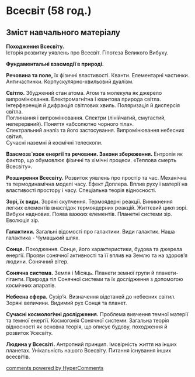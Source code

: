 <div id="hypercomments_widget" class="js-hypercomments-widget invisible"></div>

# Всесвіт  (58 год.)

## Зміст навчального матеріалу

<p><b>Походження Всесвіту.</b><br>
Історія розвитку уявлень про Всесвіт. Гіпотеза Великого Вибуху. <br></p>
<p><b>Фундаментальні взаємодії в природі.</b> <br></p>
<p><b>Речовина та поле,</b> їх фізичні властивості. Кванти. Елементарні частинки. Античастинки. Корпускулярно-хвильовий дуалізм. <br></p>
<p><b>Світло.</b> Збуджений стан атома. Атом та молекула як джерело випромінювання. Електромагнітна і квантова  природа світла. Інтерференція й дифракція світлових хвиль. Поляризація  й дисперсія світла.<br>
Поглинання і випромінювання. Спектри (лінійчатий, смугастий, неперервний). Поняття «абсолютно чорного тіла». <br>
Спектральний аналіз та його застосування. Випромінювання небесних світил. <br>
Сучасні наземні й космічні телескопи.<br></p>
<p><b>Взаємозв`язок енергії та речовини. Закони збереження.</b> Ентропія як фактор, що обумовлює фізичні та хімічні процеси.  «Теплова смерть Всесвіту».<br></p>
<p><b>Розширення Всесвіту.</b> Розвиток уявлень про простір та час. Механічна та термодинамічна моделі часу. Ефект Доплера. Вплив руху і матерії на властивості простору і часу. Спеціальна теорія відносності.<br></p>
<p><b>Зорі, їх види.</b> Зоряні скупчення. Термоядерні реакції. Виникнення легких елементів внаслідок термоядерних реакцій. Життєвий цикл зорі. Вибухи наднових. Поява важких елементів. Планетні системи зір. Еволюція зір. <br></p>
<p><b>Галактики.</b> Загальні відомості про галактики. Види галактик. Наша галактика - Чумацький шлях. <br></p>
<p><b>Сонце.</b> Походження. Сонце, його характеристики, будова та джерела енергії. Прояви сонячної активності та її вплив на Землю та на здоров’я людини. Сонячний вітер.<br></p>
<p><b>Сонячна система.</b> Земля і Місяць. Планети земної групи й планети-гіганти. Природа тіл Сонячної системи та їх дослідження з допомогою космічних апаратів. <br></p>
<p><b>Небесна сфера.</b> Сузір’я. Визначення відстаней до небесних світил. Зоряні величини. Видимий рух Сонця та  планет. <br></p>
<p><b>Сучасні космологічні дослідження.</b> Проблема вивчення темної матерії та темної енергії. Космогонія Сонячної системи. Загальна теорія відносності як основна теорія, що описує будову, походження й розвиток Усесвіту.<br></p>
<p><b>Людина у Всесвіті.</b> Антропний принцип. Імовірність життя на інших планетах. Унiкальність нашого Всесвіту. Питання існування інших всесвітів.</p>



<div class="js-hypercomments-container">
<a href="http://hypercomments.com" class="hc-link" title="comments widget">comments powered by HyperComments</a>
</div>